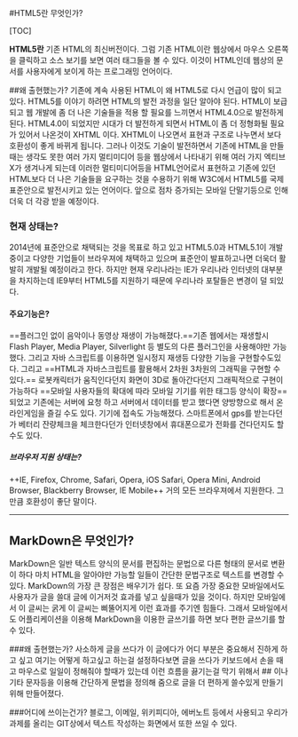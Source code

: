 

#HTML5란 무엇인가?

[TOC]


**HTML5란** 기존 HTML의 최신버전이다. 그럼 기존 HTML이란 웹상에서 마우스 오른쪽을 클릭하고 소스 보기를 보면<head> <body> 여러 태그들을 볼 수 있다. 이것이 HTML인데 웹상의 문서를 사용자에게 보이게 하는 프로그래밍 언어이다. 

##왜 출현했는가?
기존에 계속 사용된 HTML이 왜 HTML5로 다시 언급이 많이 되고 있다.
HTML5를 이야기 하려면 HTML의 발전 과정을 일단 알아야 된다. 
HTML이 보급되고 웹 개발에 좀 더 나은 기술들을 적용 할 필요를 느끼면서 HTML4.0으로 발전하게 된다.
HTML4.0이 되었지만 시대가 더 발전하게 되면서 HTML이 좀 더 정형화될 필요가 있어서 나온것이 XHTML 이다. XHTML이 나오면서 표현과 구조로 나누면서 보다 호환성이 좋게 바뀌게 됩니다.   그러나 이것도 기술이 발전하면서 기존에 HTML을 만들때는 생각도 못한 여러 가지 멀티미디어 등을 웹상에서 나타내기 위해 여러 가지 엑티브X가 생겨나게 되는데 이러한 멀티미디어등을 HTML언어로서 표현하고 기존에 있던 HTML보다 더 나은 기술들을 요구하는 것을 수용하기 위해 W3C에서 HTML5를 국제 표준안으로 발전시키고 있는 언어이다. 앞으로 점차 증가되는 모바일 단말기등으로 인해 더욱 더 각광 받을 예정이다.

### 현재 상태는?
2014년에 표준안으로 채택되는 것을 목표로 하고 있고 HTML5.0과 HTML5.1이 개발중이고 다양한 기업들이 브라우져에 채택하고 있으며 표준안이 발표하고나면 더욱더 활발히 개발될 예정이라고 한다. 하지만 현재 우리나라는 IE가 우리나라 인터넷의 대부분을 차지하는데 IE9부터 HTML5를 지원하기 때문에 우리나라 포탈들은 변경이 덜 되있다.   

#### 주요기능은?
==플러그인 없이 음악이나 동영상 재생이 가능해졌다.==기존 웹에서는 재생할시 Flash Player, Media Player, Silverlight 등 별도의 다른 플러그인을 사용해야만 가능했다. 그리고 자바 스크립트를 이용하면 일시정지 재생등 다양한 기능을 구현할수도있다.
그리고 ==HTML과 자바스크립트를 활용해서 2차원 3차원의 그래픽을 구현할 수 있다.==
로봇캐릭터가 움직인다던지 화면이 3D로 돌아간다던지 그래픽적으로 구현이 가능하다
==모바일 사용자들의 확대에 따라 모바일 기기를 위한 태그등 양식이 확장==되었고 기존에는 서버에 요청 하고 서버에서 데이터를 받고 했다면 양방향으로 해서 온라인게임을 즐길 수도 있다.  기기에 접속도 가능해졌다. 스마트폰에서 gps를 받는다던가 베터리 잔량체크을 체크한다던가 인터넷창에서 휴대폰으로가 전화를 건다던지도 할수도 있다. 
  
##### 브라우저 지원 상태는?
++IE, Firefox, Chrome, Safari, Opera, iOS Safari, Opera Mini, Android Browser, Blackberry Browser, IE Mobile++ 거의 모든 브라우져에서 지원한다. 그만큼 호환성이 좋단 말이다.

* * *

## MarkDown은 무엇인가?
MarkDown은 일반 텍스트 양식의 문서를 편집하는 문법으로 다른 형태의 문서로 변환이 하다 마치 HTML을 알아야만 가능할 일들이 간단한 문법구조로 텍스트를 변경할 수 있다.
MarkDown의 가장 큰 장점은 배우기가 쉽다. 또 요즘 가장 중요한 모바일에서도 사용자가 글을 쓸대 글에 이거저것 효과를 넣고 싶을때가 있을 것이다. 하지만 모바일에서 이 글씨는 굵게 이 글씨는 삐뚤어지게 이런 효과를 주기엔 힘들다. 그래서 모바일에서도 어플리케이션을 이용해 MarkDown을 이용한 글쓰기를 하면 보다 편한 글쓰기를 할 수 있다.  

###왜 출현했는가?
사소하게 글을 쓰다가 이 글에다가 어디 부분은 중요해서 진하게 하고 싶고 여기는 어떻게 하고싶고 하는걸 설정하다보면 글을 쓰다가 키보드에서 손을 때고 마우스로 일일이 정해줘야 할때가 있는데 이런 흐름을 끓기는걸 막기 위해서 ## 이나 기타 문자등을 이용해 간단하게 문법을 정의해 줌으로 글을 더 편하게 쓸수있게 만들기 위해 만들어졌다.

###어디에 쓰이는건가?
블로그, 이메일, 위키피디아, 에버노트 등에서 사용되고 우리가 과제를 올리는 GIT상에서 텍스트 작성하는 화면에서 또한 쓰일 수 있다.